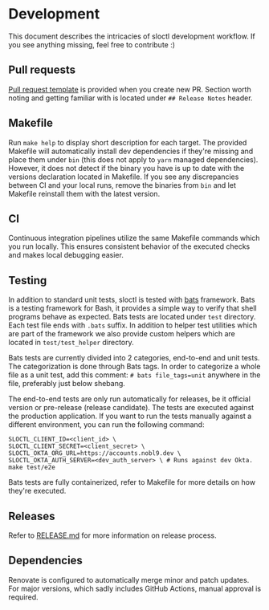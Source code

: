 # Development

This document describes the intricacies of sloctl development workflow.
If you see anything missing, feel free to contribute :)

## Pull requests

[Pull request template](.github/pull_request_template.md)
is provided when you create new PR.
Section worth noting and getting familiar with is located under
`## Release Notes` header.

## Makefile

Run `make help` to display short description for each target.
The provided Makefile will automatically install dev dependencies if they're
missing and place them under `bin`
(this does not apply to `yarn` managed dependencies).
However, it does not detect if the binary you have is up to date with the
versions declaration located in Makefile.
If you see any discrepancies between CI and your local runs, remove the
binaries from `bin` and let Makefile reinstall them with the latest version.

## CI

Continuous integration pipelines utilize the same Makefile commands which
you run locally. This ensures consistent behavior of the executed checks
and makes local debugging easier.

## Testing

In addition to standard unit tests, sloctl is tested with
[bats](https://bats-core.readthedocs.io/en/stable/) framework.
Bats is a testing framework for Bash, it provides a simple way to verify
that shell programs behave as expected.
Bats tests are located under `test` directory.
Each test file ends with `.bats` suffix.
In addition to helper test utilities which are part of the framework we also
provide custom helpers which are located in `test/test_helper` directory.

Bats tests are currently divided into 2 categories, end-to-end and unit tests.
The categorization is done through Bats tags. In order to categorize a whole
file as a unit test, add this comment: `# bats file_tags=unit` anywhere in the
file, preferably just below shebang.

The end-to-end tests are only run automatically for releases, be it official
version or pre-release (release candidate).
The tests are executed against the production application.
If you want to run the tests manually against a different environment, you can
run the following command:

```shell
SLOCTL_CLIENT_ID=<client_id> \
SLOCTL_CLIENT_SECRET=<client_secret> \
SLOCTL_OKTA_ORG_URL=https://accounts.nobl9.dev \
SLOCTL_OKTA_AUTH_SERVER=<dev_auth_server> \ # Runs against dev Okta.
make test/e2e
```

Bats tests are fully containerized, refer to Makefile for more details on
how they're executed.

## Releases

Refer to [RELEASE.md](./RELEASE.md) for more information on release process.

## Dependencies

Renovate is configured to automatically merge minor and patch updates.
For major versions, which sadly includes GitHub Actions, manual approval
is required.
